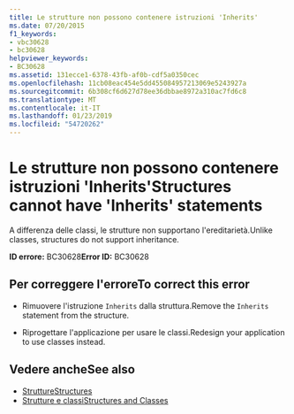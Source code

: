 ```yaml
---
title: Le strutture non possono contenere istruzioni 'Inherits'
ms.date: 07/20/2015
f1_keywords:
- vbc30628
- bc30628
helpviewer_keywords:
- BC30628
ms.assetid: 131ecce1-6378-43fb-af0b-cdf5a0350cec
ms.openlocfilehash: 11cb08eac454e5dd455084957213069e5243927a
ms.sourcegitcommit: 6b308cf6d627d78ee36dbbae8972a310ac7fd6c8
ms.translationtype: MT
ms.contentlocale: it-IT
ms.lasthandoff: 01/23/2019
ms.locfileid: "54720262"
---
```

# <a name="structures-cannot-have-inherits-statements"></a><span data-ttu-id="7b6a8-102">Le strutture non possono contenere istruzioni 'Inherits'</span><span class="sxs-lookup"><span data-stu-id="7b6a8-102">Structures cannot have 'Inherits' statements</span></span>
<span data-ttu-id="7b6a8-103">A differenza delle classi, le strutture non supportano l'ereditarietà.</span><span class="sxs-lookup"><span data-stu-id="7b6a8-103">Unlike classes, structures do not support inheritance.</span></span>  
  
 <span data-ttu-id="7b6a8-104">**ID errore:** BC30628</span><span class="sxs-lookup"><span data-stu-id="7b6a8-104">**Error ID:** BC30628</span></span>  
  
## <a name="to-correct-this-error"></a><span data-ttu-id="7b6a8-105">Per correggere l'errore</span><span class="sxs-lookup"><span data-stu-id="7b6a8-105">To correct this error</span></span>  
  
-   <span data-ttu-id="7b6a8-106">Rimuovere l'istruzione `Inherits` dalla struttura.</span><span class="sxs-lookup"><span data-stu-id="7b6a8-106">Remove the `Inherits` statement from the structure.</span></span>  
  
-   <span data-ttu-id="7b6a8-107">Riprogettare l'applicazione per usare le classi.</span><span class="sxs-lookup"><span data-stu-id="7b6a8-107">Redesign your application to use classes instead.</span></span>  
  
## <a name="see-also"></a><span data-ttu-id="7b6a8-108">Vedere anche</span><span class="sxs-lookup"><span data-stu-id="7b6a8-108">See also</span></span>
- [<span data-ttu-id="7b6a8-109">Strutture</span><span class="sxs-lookup"><span data-stu-id="7b6a8-109">Structures</span></span>](../../visual-basic/programming-guide/language-features/data-types/structures.md)
- [<span data-ttu-id="7b6a8-110">Strutture e classi</span><span class="sxs-lookup"><span data-stu-id="7b6a8-110">Structures and Classes</span></span>](../../visual-basic/programming-guide/language-features/data-types/structures-and-classes.md)
